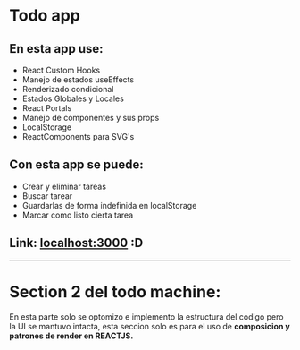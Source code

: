 # Todo app

## En esta app use:
- React Custom Hooks 
- Manejo de estados useEffects
- Renderizado condicional
- Estados Globales y Locales
- React Portals
- Manejo de componentes y sus props
- LocalStorage
- ReactComponents para SVG's

## Con esta app se puede:
- Crear y eliminar tareas
- Buscar tarear
- Guardarlas de forma indefinida en localStorage
- Marcar como listo cierta tarea

## Link: [localhost:3000](https://astounding-jelly-a387d2.netlify.app/) :D

----------
# Section 2 del todo machine:
 En esta parte solo se optomizo e implemento la estructura del codigo pero la UI se mantuvo intacta, esta seccion solo es para el uso de **composicion y patrones de render en REACTJS.**